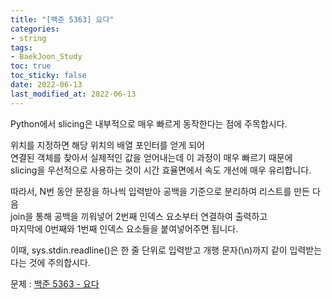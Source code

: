 ```yaml
---
title: "[백준 5363] 요다"
categories: 
- string
tags:
- BaekJoon_Study
toc: true
toc_sticky: false
date: 2022-06-13
last_modified_at: 2022-06-13
---
```


Python에서 slicing은 내부적으로 매우 빠르게 동작한다는 점에 주목합시다.

위치를 지정하면 해당 위치의 배열 포인터를 얻게 되어  
연결된 객체를 찾아서 실제적인 값을 얻어내는데 이 과정이 매우 빠르기 때문에  
slicing을 우선적으로 사용하는 것이 시간 효율면에서 속도 개선에 매우 유리합니다.  

따라서, N번 동안 문장을 하나씩 입력받아 공백을 기준으로 분리하여 리스트를 만든 다음  
join을 통해 공백을 끼워넣어 2번째 인덱스 요소부터 연결하여 출력하고  
마지막에 0번째와 1번째 인덱스 요소들을 붙여넣어주면 됩니다.  

이때, sys.stdin.readline()은 한 줄 단위로 입력받고 개행 문자(\n)까지 같이 입력받는다는 것에 주의합시다.

문제 : [백준 5363 - 요다](https://www.acmicpc.net/problem/5363)

<script src="https://gist.github.com/Ryumaker/a59b66ca1e96f3b5a1083c1fad2867be.js"></script>


